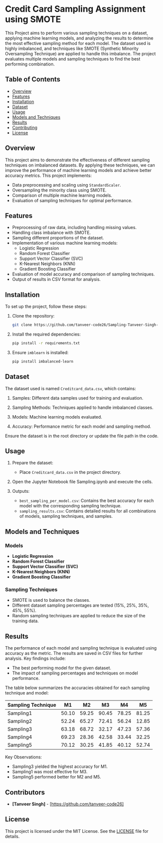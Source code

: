 # Credit Card Sampling Assignment using SMOTE

This Project aims to perform various sampling techniques on a dataset, applying machine learning models, and analyzing the results to determine the most effective sampling method for each model. The dataset used is highly imbalanced, and techniques like SMOTE (Synthetic Minority Oversampling Technique) are applied to handle this imbalance. The project evaluates multiple models and sampling techniques to find the best performing combination.

## Table of Contents

- [Overview](#overview)
- [Features](#features)
- [Installation](#installation)
- [Dataset](#dataset)
- [Usage](#usage)
- [Models and Techniques](#models-and-techniques)
- [Results](#results)
- [Contributing](#contributing)
- [License](#license)

## Overview

This project aims to demonstrate the effectiveness of different sampling techniques on imbalanced datasets. By applying these techniques, we can improve the performance of machine learning models and achieve better accuracy metrics. This project implements:

- Data preprocessing and scaling using `StandardScaler`.
- Oversampling the minority class using SMOTE.
- Comparison of multiple machine learning models.
- Evaluation of sampling techniques for optimal performance.

## Features

- Preprocessing of raw data, including handling missing values.
- Handling class imbalance with SMOTE.
- Sampling different proportions of the dataset.
- Implementation of various machine learning models:
  - Logistic Regression
  - Random Forest Classifier
  - Support Vector Classifier (SVC)
  - K-Nearest Neighbors (KNN)
  - Gradient Boosting Classifier
- Evaluation of model accuracy and comparison of sampling techniques.
- Output of results in CSV format for analysis.

## Installation

To set up the project, follow these steps:

1. Clone the repository:
   ```bash
   git clone https://github.com/tanveer-code26/Sampling-Tanveer-Singh-102216133
   ```

2. Install the required dependencies:
   ```bash
   pip install -r requirements.txt
   ```

3. Ensure `imblearn` is installed:
   ```bash
   pip install imbalanced-learn
   ```

## Dataset

The dataset used is named `Creditcard_data.csv`, which contains:

1. Samples: Different data samples used for training and evaluation.

2. Sampling Methods: Techniques applied to handle imbalanced classes.

3. Models: Machine learning models evaluated.

4. Accuracy: Performance metric for each model and sampling method.

Ensure the dataset is in the root directory or update the file path in the code.

## Usage

1. Prepare the dataset:
   - Place `Creditcard_data.csv` in the project directory.

2. Open the Jupyter Notebook file Sampling.ipynb and execute the cells.

3. Outputs:
   - `best_sampling_per_model.csv`: Contains the best accuracy for each model with the corresponding sampling technique.
   - `sampling_results.csv`: Contains detailed results for all combinations of models, sampling techniques, and samples.

## Models and Techniques

### Models
- **Logistic Regression**
- **Random Forest Classifier**
- **Support Vector Classifier (SVC)**
- **K-Nearest Neighbors (KNN)**
- **Gradient Boosting Classifier**

### Sampling Techniques
- SMOTE is used to balance the classes.
- Different dataset sampling percentages are tested (15%, 25%, 35%, 45%, 55%).
- Random sampling techniques are applied to reduce the size of the training data.

## Results

The performance of each model and sampling technique is evaluated using accuracy as the metric. The results are saved in CSV files for further analysis. Key findings include:
- The best performing model for the given dataset.
- The impact of sampling percentages and techniques on model performance.

The table below summarizes the accuracies obtained for each sampling technique and model:

| Sampling Technique | M1    | M2    | M3    | M4    | M5    |
|--------------------|-------|-------|-------|-------|-------|
| Sampling1          | 50.10 | 59.25 | 90.45 | 78.25 | 81.25 |
| Sampling2          | 52.24 | 65.27 | 72.41 | 56.24 | 12.85 |
| Sampling3          | 63.18 | 68.72 | 32.17 | 47.23 | 57.36 |
| Sampling4          | 69.23 | 28.36 | 42.58 | 33.44 | 32.25 |
| Sampling5          | 70.12 | 30.25 | 41.85 | 40.12 | 52.74 |

Key Observations:
- Sampling3 yielded the highest accuracy for M1.
- Sampling1 was most effective for M3.
- Sampling5 performed better for M2 and M5.

## Contributors
- **[Tanveer Singh]** - [https://github.com/tanveer-code26]

## License

This project is licensed under the MIT License. See the [LICENSE](LICENSE) file for details.

